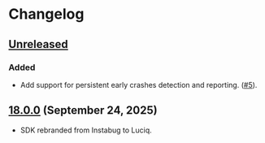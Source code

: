 # Changelog

## [Unreleased](https://github.com/luciqai/luciq-flutter-sdk/compare/v18.0.0...dev)

### Added

- Add support for persistent early crashes detection and reporting. ([#5](https://github.com/luciqai/luciq-flutter-sdk/pull/5)).

## [18.0.0](https://github.com/luciqai/luciq-flutter-sdk/compare/v18.0.0...dev) (September 24, 2025)

- SDK rebranded from Instabug to Luciq.